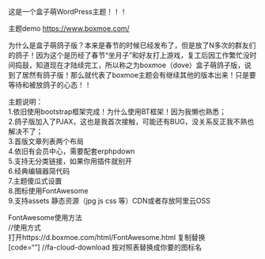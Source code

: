 这是一个盒子萌WordPress主题！！！

主题demo https://www.boxmoe.com/

为什么是盒子萌鸽子版？本来是春节的时候已经发布了，但是放了N多次的群友们的鸽子！因为这个是历经了春节“坐月子”和好友打上游戏，复工后因工作繁忙没时间捣鼓，知道现在才陆续完工，所以称之为boxmoe（dove）盒子萌鸽子版，说到了居然有鸽子版！那么就代表了boxmoe主题会有继续其他的版本出来！只是要等待和被放鸽子的心态！！

主题说明：<br>
1.依旧使用bootstrap框架完成！为什么使用BT框架！因为我懒也熟悉；<br>
2.鸽子版加入了PJAX，这也是我首次接触，可能还有BUG，没关系反正我不熟也解决不了；<br>
3.首版文章列表两个布局<br>
4.依旧有会员中心，需要配套erphpdown<br>
5.支持无分类链接，如果你用插件就别开<br>
6.经典编辑器简代码<br>
7.主题傻瓜式设置<br>
8.图标使用FontAwesome<br>
9.支持assets 静态资源（jpg js css 等）CDN或者存放阿里云OSS<br>

FontAwesome使用方法<br>
//使用方式<br>
打开https://d.boxmoe.com/html/FontAwesome.html 复制替换 <br>
[code=“<i class="fa fa-cloud-download"></i>”]
//fa-cloud-download 按对照表替换成你要的图标名<br>
